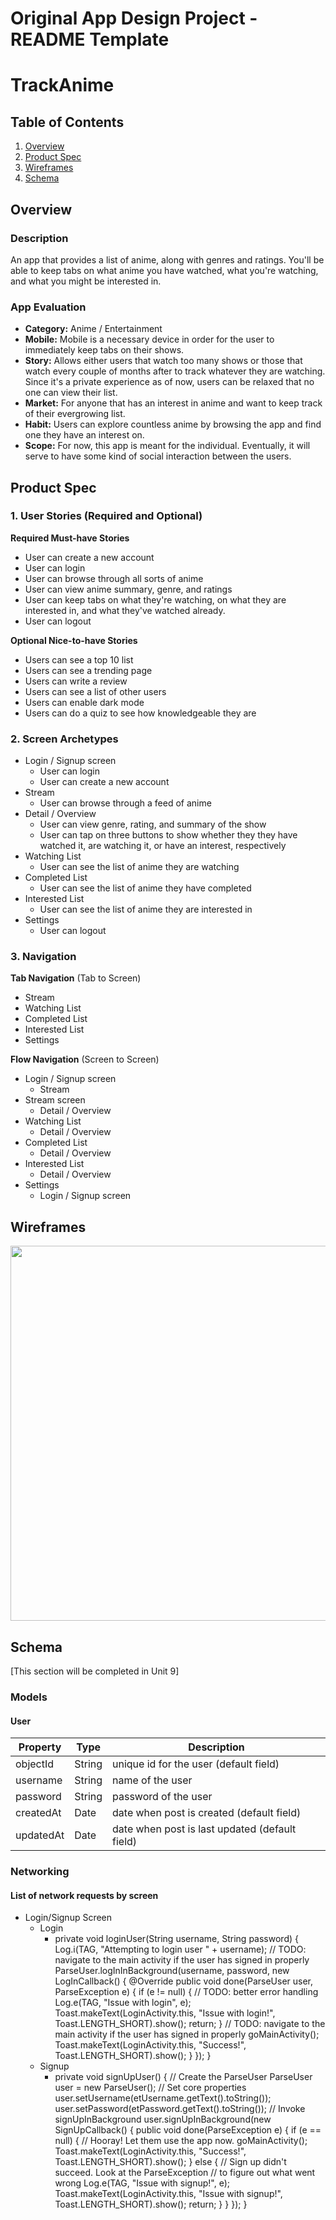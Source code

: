 Original App Design Project - README Template
===

# TrackAnime

## Table of Contents
1. [Overview](#Overview)
1. [Product Spec](#Product-Spec)
1. [Wireframes](#Wireframes)
2. [Schema](#Schema)

## Overview
### Description
An app that provides a list of anime, along with genres and ratings. You'll be able to keep tabs on what anime you have watched, what you're watching, and what you might be interested in.

### App Evaluation
- **Category:** Anime / Entertainment
- **Mobile:** Mobile is a necessary device in order for the user to immediately keep tabs on their shows.
- **Story:** Allows either users that watch too many shows or those that watch every couple of months after to track whatever they are watching. Since it's a private experience as of now, users can be relaxed that no one can view their list.
- **Market:** For anyone that has an interest in anime and want to keep track of their evergrowing list.
- **Habit:** Users can explore countless anime by browsing the app and find one they have an interest on.
- **Scope:** For now, this app is meant for the individual. Eventually, it will serve to have some kind of social interaction between the users.

## Product Spec

### 1. User Stories (Required and Optional)

**Required Must-have Stories**

* User can create a new account
* User can login
* User can browse through all sorts of anime
* User can view anime summary, genre, and ratings
* User can keep tabs on what they're watching, on what they are interested in, and what they've watched already.
* User can logout

**Optional Nice-to-have Stories**

* Users can see a top 10 list
* Users can see a trending page
* Users can write a review
* Users can see a list of other users
* Users can enable dark mode
* Users can do a quiz to see how knowledgeable they are

### 2. Screen Archetypes

* Login / Signup screen
   * User can login
   * User can create a new account
* Stream
   * User can browse through a feed of anime
* Detail / Overview
   * User can view genre, rating, and summary of the show
   * User can tap on three buttons to show whether they they have watched it, are watching it, or have an interest, respectively
* Watching List
   * User can see the list of anime they are watching
* Completed List
   * User can see the list of anime they have completed
* Interested List
   * User can see the list of anime they are interested in
* Settings
   * User can logout

### 3. Navigation

**Tab Navigation** (Tab to Screen)

* Stream
* Watching List
* Completed List
* Interested List
* Settings

**Flow Navigation** (Screen to Screen)

* Login / Signup screen 
   * Stream
* Stream screen
   * Detail / Overview
* Watching List
   * Detail / Overview
* Completed List
   * Detail / Overview
* Interested List
   * Detail / Overview
* Settings
   * Login / Signup screen

## Wireframes
<img src="https://i.imgur.com/UupoYfv.jpg" width=600>

## Schema 
[This section will be completed in Unit 9]
### Models
#### User

   | Property      | Type     | Description |
   | ------------- | -------- | ------------|
   | objectId      | String   | unique id for the user (default field) |
   | username       | String | name of the user |
   | password      | String | password of the user |
   | createdAt     | Date | date when post is created (default field) |
   | updatedAt     | Date | date when post is last updated (default field) |

### Networking
#### List of network requests by screen
   - Login/Signup Screen
      - Login 
          - private void loginUser(String username, String password) {
        Log.i(TAG, "Attempting to login user " + username);
        // TODO: navigate to the main activity if the user has signed in properly
        ParseUser.logInInBackground(username, password, new LogInCallback() {
            @Override
            public void done(ParseUser user, ParseException e) {
                if (e != null) {
                    // TODO: better error handling
                    Log.e(TAG, "Issue with login", e);
                    Toast.makeText(LoginActivity.this, "Issue with login!", Toast.LENGTH_SHORT).show();
                    return;
                }
                // TODO: navigate to the main activity if the user has signed in properly
                goMainActivity();
                Toast.makeText(LoginActivity.this, "Success!", Toast.LENGTH_SHORT).show();
            }
        });
    }
      - Signup
          - private void signUpUser() {
        // Create the ParseUser
        ParseUser user = new ParseUser();
        // Set core properties
        user.setUsername(etUsername.getText().toString());
        user.setPassword(etPassword.getText().toString());
        // Invoke signUpInBackground
        user.signUpInBackground(new SignUpCallback() {
            public void done(ParseException e) {
                if (e == null) {
                    // Hooray! Let them use the app now.
                    goMainActivity();
                    Toast.makeText(LoginActivity.this, "Success!", Toast.LENGTH_SHORT).show();
                } else {
                    // Sign up didn't succeed. Look at the ParseException
                    // to figure out what went wrong
                    Log.e(TAG, "Issue with signup!", e);
                    Toast.makeText(LoginActivity.this, "Issue with signup!", Toast.LENGTH_SHORT).show();
                    return;
                }
            }
        });
    }
